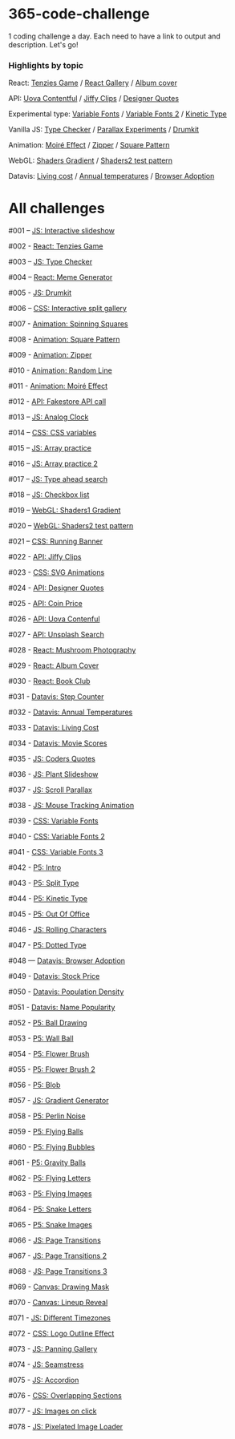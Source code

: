 # 365-code-challenge
1 coding challenge a day. Each need to have a link to output and description. Let's go!



### Highlights by topic

React: [Tenzies Game](https://mo-tenzies-game.netlify.app/) / [React Gallery](https://mo-react-gallery.netlify.app/) / [Album cover](https://mo-jigsaw-album-cover.netlify.app/)

API: [Uova Contentful](https://mo-uova-contentful.netlify.app/) / [Jiffy Clips](https://mo-jiffy-clips.netlify.app/) / [Designer Quotes](https://mo-designer-quotes.netlify.app/)

Experimental type: [Variable Fonts](https://mo-variable-fonts-3.netlify.app/) / [Variable Fonts 2](https://mo-variable-fonts-2.netlify.app/) / [Kinetic Type](https://mo-kinetic-type.netlify.app/)

Vanilla JS: [Type Checker](https://mo-type-checker.netlify.app/) / [Parallax Experiments](https://mo-parallax-experiment.netlify.app/) / [Drumkit](https://vanilla-drumkit.netlify.app/)

Animation: [Moiré Effect](https://mo-moire-effect.netlify.app/) / [Zipper](https://mo-zipper.netlify.app/) / [Square Pattern](https://mo-square-pattern.netlify.app/)

WebGL: [Shaders Gradient](https://shaders1-gradient.netlify.app/) / [Shaders2 test pattern](https://shaders-zebra.netlify.app/)

Datavis: [Living cost](https://mo-living-cost.netlify.app/) / [Annual temperatures](https://mo-heatmap.netlify.app/) / [Browser Adoption](https://mo-boundless.netlify.app/)




# All challenges

#001 – [JS: Interactive slideshow](https://m-o-slideshow.netlify.app/)

#002 - [React: Tenzies Game](https://mo-tenzies-game.netlify.app/)

#003 – [JS: Type Checker](https://mo-type-checker.netlify.app/)

#004 – [React: Meme Generator](https://meme-generatooor.netlify.app/)

#005 - [JS: Drumkit](https://vanilla-drumkit.netlify.app/)

#006 – [CSS: Interactive split gallery](https://interactive-split-gallery.netlify.app/)

#007 - [Animation: Spinning Squares](https://mo-spinning-squares.netlify.app/)

#008 - [Animation: Square Pattern](https://mo-square-pattern.netlify.app/)

#009 - [Animation: Zipper](https://mo-zipper.netlify.app/)

#010 - [Animation: Random Line](https://mo-random-line.netlify.app/)

#011 - [Animation: Moiré Effect](https://mo-moire-effect.netlify.app/)

#012 - [API: Fakestore API call](https://fakestore-api-test.netlify.app/)

#013 – [JS: Analog Clock](https://analog-clock-clock.netlify.app/)

#014 – [CSS: CSS variables](https://css-variables-update-with-js.netlify.app/)

#015 – [JS: Array practice](https://array-practice-part1.netlify.app/)

#016 – [JS: Array practice 2](https://array-practice-part2.netlify.app/)

#017 – [JS: Type ahead search](https://type-ahead-search.netlify.app/)

#018 – [JS: Checkbox list](https://checkbox-list-challenge.netlify.app/)

#019 – [WebGL: Shaders1 Gradient](https://shaders1-gradient.netlify.app/)

#020 – [WebGL: Shaders2 test pattern](https://shaders-zebra.netlify.app/)

#021 – [CSS: Running Banner](https://mo-jiro-dreams-of-sushi-page.netlify.app/)

#022 - [API: Jiffy Clips](https://mo-jiffy-clips.netlify.app/)

#023 - [CSS: SVG Animations](https://mo-svg-animations.netlify.app/)

#024 - [API: Designer Quotes](https://mo-designer-quotes.netlify.app/)

#025 - [API: Coin Price](https://mo-coin-price.netlify.app/)

#026 - [API: Uova Contenful](https://mo-uova-contentful.netlify.app/)

#027 - [API: Unsplash Search](https://mo-photo-search.netlify.app/)

#028 - [React: Mushroom Photography](https://mo-react-gallery.netlify.app/)

#029 - [React: Album Cover](https://mo-jigsaw-album-cover.netlify.app/)

#030 - [React: Book Club](https://mo-book-club.netlify.app/)

#031 - [Datavis: Step Counter](https://mo-step-counter.netlify.app/)

#032 - [Datavis: Annual Temperatures](https://mo-heatmap.netlify.app/)

#033 - [Datavis: Living Cost](https://mo-living-cost.netlify.app/)

#034 - [Datavis: Movie Scores](https://mo-movie-scores.netlify.app/)

#035 - [JS: Coders Quotes](https://mo-coders-quotes.netlify.app/)

#036 - [JS: Plant Slideshow](https://mo-plant-slideshow.netlify.app/)

#037 - [JS: Scroll Parallax](https://mo-parallax-experiment.netlify.app/)

#038 - [JS: Mouse Tracking Animation](https://mo-mouse-tracking.netlify.app/)

#039 - [CSS: Variable Fonts](https://mo-variable-fonts.netlify.app/)

#040 - [CSS: Variable Fonts 2](https://mo-variable-fonts-2.netlify.app/)

#041 - [CSS: Variable Fonts 3](https://mo-variable-fonts-3.netlify.app/)

#042 - [P5: Intro](https://mo-p5-intro.netlify.app/)

#043 - [P5: Split Type](https://mo-split-type.netlify.app/)

#044 - [P5: Kinetic Type](https://mo-kinetic-type.netlify.app/)

#045 - [P5: Out Of Office](https://mo-out-of-office.netlify.app/)

#046 - [JS: Rolling Characters](https://mo-rolling-characters.netlify.app/)

#047 - [P5: Dotted Type](https://mo-dotted-type.netlify.app/)

#048 — [Datavis: Browser Adoption](https://mo-boundless.netlify.app/)

#049 - [Datavis: Stock Price](https://mo-stock-price.netlify.app/)

#050 - [Datavis: Population Density](https://mo-population-density.netlify.app/)

#051 - [Datavis: Name Popularity](https://mo-name-popularity.netlify.app/)

#052 - [P5: Ball Drawing](https://mo-mouse-move-ball.netlify.app/)

#053 - [P5: Wall Ball](https://mo-wall-ball.netlify.app/)

#054 - [P5: Flower Brush](https://mo-flower-brush.netlify.app/)

#055 - [P5: Flower Brush 2](https://mo-flower-brush2.netlify.app/)

#056 - [P5: Blob](https://mo-blob.netlify.app/)

#057 - [JS: Gradient Generator](https://mo-gradient-generator.netlify.app/)

#058 - [P5: Perlin Noise](https://mo-perlin-noise.netlify.app/)

#059 - [P5: Flying Balls](https://mo-flying-balls.netlify.app/)

#060 - [P5: Flying Bubbles](https://mo-flying-bubbles.netlify.app/)

#061 - [P5: Gravity Balls](https://mo-gravity-balls.netlify.app/)

#062 - [P5: Flying Letters](https://mo-flying-letters.netlify.app/)

#063 - [P5: Flying Images](https://mo-flying-images.netlify.app/)

#064 - [P5: Snake Letters](https://mo-snake-letters.netlify.app/)

#065 - [P5: Snake Images](https://mo-snake-images.netlify.app/)

#066 - [JS: Page Transitions](https://mo-page-transitions.netlify.app/)

#067 - [JS: Page Transitions 2](https://mo-page-transitions2.netlify.app/)

#068 - [JS: Page Transitions 3](https://mo-page-transitions3.netlify.app/)

#069 - [Canvas: Drawing Mask](https://mo-canvas-drawing-mask.netlify.app/)

#070 - [Canvas: Lineup Reveal](https://mo-canvas-lineup-reveal.netlify.app/)

#071 - [JS: Different Timezones](https://mo-different-timezones.netlify.app/)

#072 - [CSS: Logo Outline Effect](https://mo-logo-outline-effect.netlify.app/)

#073 - [JS: Panning Gallery](https://mo-panning-gallery.netlify.app/)

#074 - [JS: Seamstress](https://mo-seamstress.netlify.app/)

#075 - [JS: Accordion](https://mo-js-accordion.netlify.app/)

#076 - [CSS: Overlapping Sections](https://mo-overlapping-sections.netlify.app/)

#077 - [JS: Images on click](https://mo-js-images-on-click.netlify.app/)

#078 - [JS: Pixelated Image Loader](https://mo-pixelated-image-loader.netlify.app/)
